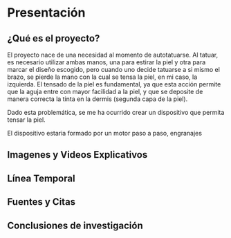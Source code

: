 # Presentación

## ¿Qué es el proyecto?

El proyecto nace de una necesidad al momento de autotatuarse. Al tatuar, es necesario utilizar ambas manos, una para estirar la piel y otra para marcar el diseño escogido, pero cuando uno decide tatuarse a si mismo el brazo, se pierde la mano con la cual se tensa la piel, en mi caso, la izquierda. El tensado de la piel es fundamental, ya que esta acción permite que la aguja entre con mayor facilidad a la piel, y que se deposite de manera correcta la tinta en la dermis (segunda capa de la piel). 

Dado esta problemática, se me ha ocurrido crear un dispositivo que permita tensar la piel.

El dispositivo estaria formado por un motor paso a paso, engranajes 

## Imagenes y Videos Explicativos

## Línea Temporal

## Fuentes y Citas

## Conclusiones de investigación
